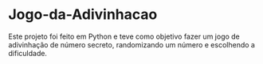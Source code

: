 # Jogo-da-Adivinhacao

Este projeto foi feito em Python e teve como objetivo fazer um jogo de adivinhação de número secreto, randomizando um número e escolhendo a dificuldade.
